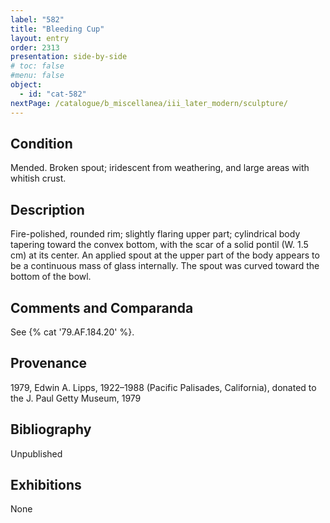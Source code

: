 ```yaml
---
label: "582"
title: "Bleeding Cup"
layout: entry
order: 2313
presentation: side-by-side
# toc: false
#menu: false 
object:
  - id: "cat-582"
nextPage: /catalogue/b_miscellanea/iii_later_modern/sculpture/
---
```


## Condition

Mended. Broken spout; iridescent from weathering, and large areas with whitish crust.

## Description

Fire-polished, rounded rim; slightly flaring upper part; cylindrical body tapering toward the convex bottom, with the scar of a solid pontil (W. 1.5 cm) at its center. An applied spout at the upper part of the body appears to be a continuous mass of glass internally. The spout was curved toward the bottom of the bowl.

## Comments and Comparanda

See {% cat '79.AF.184.20' %}.

## Provenance

1979, Edwin A. Lipps, 1922–1988 (Pacific Palisades, California), donated to the J. Paul Getty Museum, 1979

## Bibliography

Unpublished

## Exhibitions

None